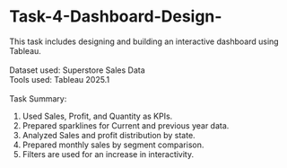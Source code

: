 # Task-4-Dashboard-Design-
This task includes designing and building an interactive dashboard using Tableau.
<br>
<br>
Dataset used: Superstore Sales Data 
<br>
Tools used: Tableau 2025.1
<br>
<br>
Task Summary:
<br>
1. Used Sales, Profit, and Quantity as KPIs.
2. Prepared sparklines for Current and previous year data.
3. Analyzed Sales and profit distribution by state.
4. Prepared monthly sales by segment comparison.
5. Filters are used for an increase in interactivity. 
